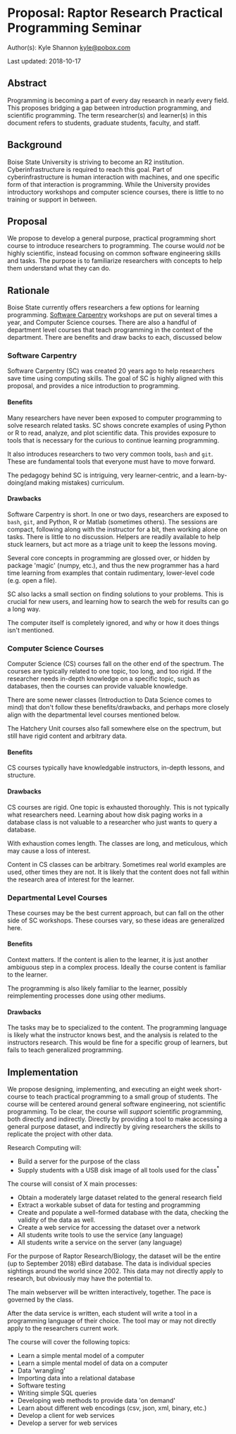 # Proposal: Raptor Research Practical Programming Seminar

Author(s): Kyle Shannon <kyle@pobox.com>

Last updated: 2018-10-17

## Abstract

Programming is becoming a part of every day research in nearly every field.
This proposes bridging a gap between introduction programming, and scientific
programming.  The term researcher(s) and learner(s) in this document refers to
students, graduate students, faculty, and staff.

## Background

Boise State University is striving to become an R2 institution.
Cyberinfrastructure is required to reach this goal.  Part of
cyberinfrastructure is human interaction with machines, and one specific form
of that interaction is programming.  While the University provides introductory
workshops and computer science courses, there is little to no training or
support in between.

## Proposal

We propose to develop a general purpose, practical programming short course to
introduce researchers to programming.  The course would _not_ be highly
scientific, instead focusing on common software engineering skills and tasks.
The purpose is to familiarize researchers with concepts to help them understand
what they can do.

## Rationale

Boise State currently offers researchers a few options for learning
programming.  [Software Carpentry](https://software-carpentry.org/) workshops
are put on several times a year, and Computer Science courses.  There
are also a handful of department level courses that teach programming in the
context of the department.  There are benefits and draw backs to each,
discussed below

### Software Carpentry

Software Carpentry (SC) was created 20 years ago to help researchers save time using
computing skills.  The goal of SC is highly aligned with this proposal, and
provides a nice introduction to programming.

#### Benefits
Many researchers have never been exposed to computer programming to solve
research related tasks.  SC shows concrete examples of using Python or R to
read, analyze, and plot scientific data.  This provides exposure to tools that
is necessary for the curious to continue learning programming.

It also introduces researchers to two very common tools, `bash` and `git`.
These are fundamental tools that everyone must have to move forward.

The pedagogy behind SC is intriguing, very learner-centric, and a
learn-by-doing(and making mistakes) curriculum.

#### Drawbacks
Software Carpentry is short.  In one or two days, researchers are exposed to
`bash`, `git`, and Python, R or Matlab (sometimes others).  The sessions are
compact, following along with the instructor for a bit, then working alone on
tasks.  There is little to no discussion.  Helpers are readily available to
help stuck learners, but act more as a triage unit to keep the lessons moving.

Several core concepts in programming are glossed over, or hidden by package
'magic' (numpy, etc.), and thus the new programmer has a hard time learning
from examples that contain rudimentary, lower-level code (e.g. open a file).

SC also lacks a small section on finding solutions to your problems.  This is
crucial for new users, and learning how to search the web for results can go a
long way.

The computer itself is completely ignored, and why or how it does things isn't
mentioned.

### Computer Science Courses
Computer Science (CS) courses fall on the other end of the spectrum.  The courses
are typically related to one topic, too long, and too rigid.  If the researcher
needs in-depth knowledge on a specific topic, such as databases, then the
courses can provide valuable knowledge.

There are some newer classes (Introduction to Data Science comes to mind) that
don't follow these benefits/drawbacks, and perhaps more closely align with the
departmental level courses mentioned below.

The Hatchery Unit courses also fall somewhere else on the spectrum, but still
have rigid content and arbitrary data.

#### Benefits
CS courses typically have knowledgable instructors, in-depth lessons, and
structure.

#### Drawbacks
CS courses are rigid.  One topic is exhausted thoroughly.  This is not
typically what researchers need.  Learning about how disk paging works in a
database class is not valuable to a researcher who just wants to query a
database.

With exhaustion comes length.  The classes are long, and meticulous, which may
cause a loss of interest.

Content in CS classes can be arbitrary.  Sometimes real world examples are
used, other times they are not.  It is likely that the content does not fall
within the research area of interest for the learner.

### Departmental Level Courses
These courses may be the best current approach, but can fall on the other side
of SC workshops.  These courses vary, so these ideas are generalized here.

#### Benefits
Context matters.  If the content is alien to the learner, it is just another
ambiguous step in a complex process.  Ideally the course content is familiar to
the learner.

The programming is also likely familiar to the learner, possibly reimplementing
processes done using other mediums.

#### Drawbacks
The tasks may be to specialized to the content.  The programming language is
likely what the instructor knows best, and the analysis is related to the
instructors research.  This would be fine for a specific group of learners, but
fails to teach generalized programming.

## Implementation
We propose designing, implementing, and executing an eight week short-course to
teach practical programming to a small group of students.  The course will be
centered around general software engineering, not scientific programming.  To
be clear, the course will _support_ scientific programming, both directly and
indirectly.  Directly by providing a tool to make accessing a general purpose
dataset, and indirectly by giving researchers the skills to replicate the
project with other data.

Research Computing will:
- Build a server for the purpose of the class
- Supply students with a USB disk image of all tools used for the class<sup>\*</sup>

The course will consist of X main processes:
- Obtain a moderately large dataset related to the general research field
- Extract a workable subset of data for testing and programming
- Create and populate a well-formed database with the data, checking the
	validity of the data as well.
- Create a web service for accessing the dataset over a network
- All students write tools to use the service (any language)
- All students write a service on the server (any language)

For the purpose of Raptor Research/Biology, the dataset will be the entire (up
to September 2018) eBird database.  The data is individual species sightings
around the world since 2002.  This data may not directly apply to research, but
obviously may have the potential to.

The main webserver will be written interactively, together.  The pace is
governed by the class.

After the data service is written, each student will write a tool in a
programming language of their choice.  The tool may or may not directly apply
to the researchers current work.

The course will cover the following topics:
- Learn a simple mental model of a computer
- Learn a simple mental model of data on a computer
- Data 'wrangling'
- Importing data into a relational database
- Software testing
- Writing simple SQL queries
- Developing web methods to provide data 'on demand'
- Learn about different web encodings (csv, json, xml, binary, etc.)
- Develop a client for web services
- Develop a server for web services
